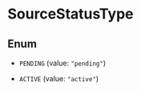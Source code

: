 

# SourceStatusType

## Enum


* `PENDING` (value: `"pending"`)

* `ACTIVE` (value: `"active"`)



